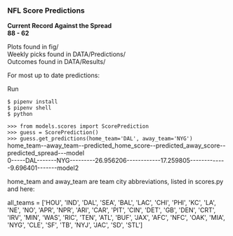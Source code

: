 ### NFL Score Predictions

**Current Record Against the Spread**  
**88 - 62**  

Plots found in fig/  
Weekly picks found in DATA/Predictions/  
Outcomes found in DATA/Results/  

For most up to date predictions: 

Run

`$ pipenv install`  
`$ pipenv shell`  
`$ python`  

`>>> from models.scores import ScorePrediction`  
`>>> guess = ScorePrediction()`  
`>>> guess.get_predictions(home_team='DAL', away_team='NYG')`  
  home_team--away_team--predicted_home_score--predicted_away_score--predicted_spread---model  
0-----DAL-------NYG---------26.956206------------17.259805-------------9.696401-------model2
  



home_team and away_team are team city abbreviations, listed in scores.py and here:

all_teams = ['HOU',
             'IND',
             'DAL',
             'SEA',
             'BAL',
             'LAC',
             'CHI',
             'PHI',
             'KC',
             'LA',
             'NE',
             'NO',
             'APR',
             'NPR',
             'ARI',
             'CAR',
             'PIT',
             'CIN',
             'DET',
             'GB',
             'DEN',
             'CRT',
             'IRV',
             'MIN',
             'WAS',
             'RIC',
             'TEN',
             'ATL',
             'BUF',
             'JAX',
             'AFC',
             'NFC',
             'OAK',
             'MIA',
             'NYG',
             'CLE',
             'SF',
             'TB',
             'NYJ',
             'JAC',
             'SD',
             'STL']